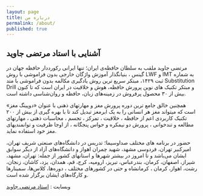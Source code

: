 ```yaml
---
layout: page
title: درباره من
permalink: /about/
published: true
---
```


## آشنایی با استاد مرتضی جاوید

مرتضی جاوید ملقب به سلطان حافظه‌ی ایران؛ تنها ایرانی رکورددار حافظه جهان در گینس ، بنیانگذار آموزش واژگان خارجی بدون فراموشی با روش LWF و IMT به شماره ثبت ۱۴۲۹، مبتکر سریع ترین روش یادگیری مکالمه بدون فراموشی با متد Substitution Drill و مبتکر تکنیک های نوین پرورش حافظه، هوش و خلاقیت در ایران است که تا کنون بیش از ۳۰ محصول پرفروش در زمینه‌های زبان‌، حافظه و روان‌شناسی داشته است.

همچنین خالق جامع ترین دوره پرورش مغز و مهارتهای ذهنی با عنوان «دوپینگ مغز» است که میتواند مغز هر انسانی را به یک ابرمغز تبدیل کند تا با بهره گیری از بیش از ۲۰۰ تکنیک کاربردی اعم از حافظه ، خلاقیت ، تمرکز ، تجسم ، محاسبات ذهنی ، مهارتهای مطالعه و تندخوانی ، پرورش دو نیمکره و حواس پنجگانه ، از اوجا ظرفیت و توانمندیهای مغز خود استفاده نماید.

حضور در برنامه های مختلف صداوسیما؛ تدریس در دانشگاه‌های صنعتی شریف تهران، امیرکبیر تهران، فردوسی مشهد، شهید چمران اهواز و دانشگاه‌های آزاد از دیگر سوابق ایشان می‌باشد و تا امروز در بیشتر شهرها و استانهای کشور از جمله: تهران، مشهد، شیراز، اصفهان، کرمان، بندرعباس، تبریز، ارومیه، کرج، قم، همدان، یزد، کاشان، زنجان، رشت، اهواز، کرمان ، کرمانشاه و حتی در کشورهای مختلف ، دوره‌ها، کلاس‌ها، سمینار‌ها و کارگاه‌های ایشان برگزار شده است.

وبسایت : [استاد مرتضی جاوید](https://www.mortezajavid.com/)
